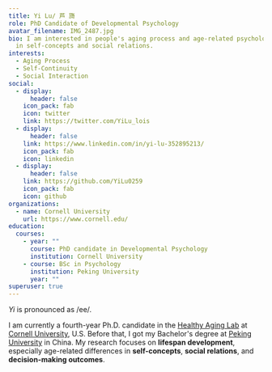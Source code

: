 ```yaml
---
title: Yi Lu/ 芦 旖
role: PhD Candidate of Developmental Psychology
avatar_filename: IMG_2487.jpg
bio: I am interested in people's aging process and age-related psychological changes
  in self-concepts and social relations.
interests:
  - Aging Process
  - Self-Continuity
  - Social Interaction
social:
  - display:
      header: false
    icon_pack: fab
    icon: twitter
    link: https://twitter.com/YiLu_lois
  - display:
      header: false
    link: https://www.linkedin.com/in/yi-lu-352895213/
    icon_pack: fab
    icon: linkedin
  - display:
      header: false
    link: https://github.com/YiLu0259
    icon_pack: fab
    icon: github
organizations:
  - name: Cornell University
    url: https://www.cornell.edu/
education:
  courses:
    - year: ""
      course: PhD candidate in Developmental Psychology
      institution: Cornell University
    - course: BSc in Psychology
      institution: Peking University
      year: ""
superuser: true
---
```

*Yi* is pronounced as /ee/. 

I am currently a fourth-year Ph.D. candidate in the [Healthy Aging Lab](https://www.human.cornell.edu/hd/research/labs/healthyaging/home) at [Cornell University](https://www.cornell.edu/), U.S. Before that, I got my Bachelor's degree at [Peking University](https://english.pku.edu.cn/) in China.
My research focuses on **lifespan development**, especially age-related differences in **self-concepts**, **social relations**, and **decision-making outcomes**. 


